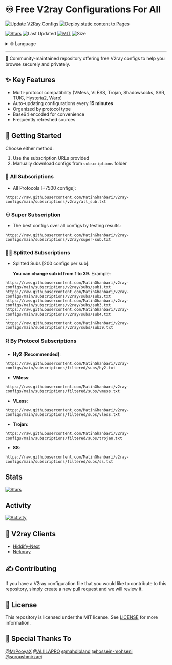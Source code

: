 # ♾️ Free V2ray Configurations For All
[![Update V2Ray Configs](https://github.com/MatinGhanbari/v2ray-configs/actions/workflows/update-configs.yml/badge.svg?branch=main)](https://github.com/MatinGhanbari/v2ray-configs/actions/workflows/update-configs.yml)
[![Deploy static content to Pages](https://github.com/MatinGhanbari/v2ray-configs/actions/workflows/static.yml/badge.svg?branch=main)](https://github.com/MatinGhanbari/v2ray-configs/actions/workflows/static.yml)

[![Stars](https://img.shields.io/github/stars/MatinGhanbari/v2ray-configs?style=for-the-badge)](https://github.com/MatinGhanbari/v2ray-configs/stargazers)
![Last Updated](https://img.shields.io/github/last-commit/MatinGhanbari/v2ray-configs?style=for-the-badge) 
[![MIT](https://img.shields.io/badge/license-MIT-green?style=for-the-badge)](https://lbesson.mit-license.org/) 
![Size](https://img.shields.io/github/repo-size/MatinGhanbari/v2ray-configs?style=for-the-badge)

<div align="left">
  <details>
    <summary >🌐 Language</summary>
    <div>
      <div align="left">
        <p><a href="https://openaitx.github.io/view.html?user=MatinGhanbari&project=v2ray-configs&lang=en">English</a></p>
        <p><a href="https://openaitx.github.io/view.html?user=MatinGhanbari&project=v2ray-configs&lang=zh-CN">简体中文</a></p>
        <p><a href="https://openaitx.github.io/view.html?user=MatinGhanbari&project=v2ray-configs&lang=zh-TW">繁體中文</a></p>
        <p><a href="https://openaitx.github.io/view.html?user=MatinGhanbari&project=v2ray-configs&lang=ja">日本語</a></p>
        <p><a href="https://openaitx.github.io/view.html?user=MatinGhanbari&project=v2ray-configs&lang=ko">한국어</a></p>
        <p><a href="https://openaitx.github.io/view.html?user=MatinGhanbari&project=v2ray-configs&lang=hi">हिन्दी</a></p>
        <p><a href="https://openaitx.github.io/view.html?user=MatinGhanbari&project=v2ray-configs&lang=th">ไทย</a></p>
        <p><a href="https://openaitx.github.io/view.html?user=MatinGhanbari&project=v2ray-configs&lang=fr">Français</a></p>
        <p><a href="https://openaitx.github.io/view.html?user=MatinGhanbari&project=v2ray-configs&lang=de">Deutsch</a></p>
        <p><a href="https://openaitx.github.io/view.html?user=MatinGhanbari&project=v2ray-configs&lang=es">Español</a></p>
        <p><a href="https://openaitx.github.io/view.html?user=MatinGhanbari&project=v2ray-configs&lang=it">Itapano</a></p>
        <p><a href="https://openaitx.github.io/view.html?user=MatinGhanbari&project=v2ray-configs&lang=ru">Русский</a></p>
        <p><a href="https://openaitx.github.io/view.html?user=MatinGhanbari&project=v2ray-configs&lang=pt">Português</a></p>
        <p><a href="https://openaitx.github.io/view.html?user=MatinGhanbari&project=v2ray-configs&lang=nl">Nederlands</a></p>
        <p><a href="https://openaitx.github.io/view.html?user=MatinGhanbari&project=v2ray-configs&lang=pl">Polski</a></p>
        <p><a href="https://openaitx.github.io/view.html?user=MatinGhanbari&project=v2ray-configs&lang=ar">العربية</a></p>
        <p><a href="https://openaitx.github.io/view.html?user=MatinGhanbari&project=v2ray-configs&lang=fa">فارسی</a></p>
        <p><a href="https://openaitx.github.io/view.html?user=MatinGhanbari&project=v2ray-configs&lang=tr">Türkçe</a></p>
        <p><a href="https://openaitx.github.io/view.html?user=MatinGhanbari&project=v2ray-configs&lang=vi">Tiếng Việt</a></p>
        <p><a href="https://openaitx.github.io/view.html?user=MatinGhanbari&project=v2ray-configs&lang=id">Bahasa Indonesia</a></p>
      </div>
    </div>
  </details>
</div>

---------

🧩 Community-maintained repository offering free V2ray configs to help you browse securely and privately.

## ✨ Key Features
- Multi-protocol compatibility (VMess, VLESS, Trojan, Shadowsocks, SSR, TUIC, Hysteria2, Warp)
- Auto-updating configurations every **15 minutes**
- Organized by protocol type
- Base64 encoded for convenience
- Frequently refreshed sources

## 🚀 Getting Started
Choose either method:
1. Use the subscription URLs provided
2. Manually download configs from `subscriptions` folder

### 🔗 All Subscriptions
- All Protocols [+7500 configs]:
```
https://raw.githubusercontent.com/MatinGhanbari/v2ray-configs/main/subscriptions/v2ray/all_sub.txt
```

### ♾️ Super Subscription
- The best configs over all configs by testing results:
```
https://raw.githubusercontent.com/MatinGhanbari/v2ray-configs/main/subscriptions/v2ray/super-sub.txt
```

### 👨‍🚀 Splitted Subscriptions

- Splitted Subs [200 configs per sub]:

    **You can change sub id from 1 to 39.** Example:
```
https://raw.githubusercontent.com/MatinGhanbari/v2ray-configs/main/subscriptions/v2ray/subs/sub1.txt
https://raw.githubusercontent.com/MatinGhanbari/v2ray-configs/main/subscriptions/v2ray/subs/sub2.txt
https://raw.githubusercontent.com/MatinGhanbari/v2ray-configs/main/subscriptions/v2ray/subs/sub3.txt
https://raw.githubusercontent.com/MatinGhanbari/v2ray-configs/main/subscriptions/v2ray/subs/sub4.txt
...
https://raw.githubusercontent.com/MatinGhanbari/v2ray-configs/main/subscriptions/v2ray/subs/sub39.txt
```

### ⛓️ By Protocol Subscriptions
- **Hy2** **(Recommended)**: 
```
https://raw.githubusercontent.com/MatinGhanbari/v2ray-configs/main/subscriptions/filtered/subs/hy2.txt
```
- **VMess**: 
```
https://raw.githubusercontent.com/MatinGhanbari/v2ray-configs/main/subscriptions/filtered/subs/vmess.txt
```
- **VLess**: 
```
https://raw.githubusercontent.com/MatinGhanbari/v2ray-configs/main/subscriptions/filtered/subs/vless.txt
```
- **Trojan**: 
```
https://raw.githubusercontent.com/MatinGhanbari/v2ray-configs/main/subscriptions/filtered/subs/trojan.txt
```
- **SS**: 
```
https://raw.githubusercontent.com/MatinGhanbari/v2ray-configs/main/subscriptions/filtered/subs/ss.txt
```


## Stats
[![Stars](https://starchart.cc/MatinGhanbari/v2ray-configs.svg?variant=adaptive)](https://github.com/MatinGhanbari/v2ray-configs/stargazers)

## Activity
[![Activity](https://repobeats.axiom.co/api/embed/381408388d06985f0df2e3a83b1afcd9b3d0a696.svg "Repobeats analytics image")](#)


## 📱 V2ray Clients
- [Hiddify-Next](https://github.com/hiddify/hiddify-next)
- [Nekoray](https://github.com/MatsuriDayo/nekoray)

## ✍️ Contributing
If you have a V2ray configuration file that you would like to contribute to this repository, simply create a new pull request and we will review it.

## 📝 License
This repository is licensed under the MIT license. See [LICENSE](https://raw.githubusercontent.com/MatinGhanbari/v2ray-configs/main/LICENSE) for more information.

## 🤍 Special Thanks To
[@MrPooyaX](https://github.com/MrPooyaX)
[@ALIILAPRO](https://github.com/ALIILAPRO)
[@mahdibland](https://github.com/mahdibland)
[@hossein-mohseni](https://github.com/hossein-mohseni)
[@soroushmirzaei](https://github.com/soroushmirzaei)
